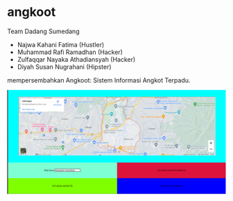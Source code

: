 # angkoot
Team Dadang Sumedang
- Najwa Kahani Fatima (Hustler)
- Muhammad Rafi Ramadhan (Hacker)
- Zulfaqqar Nayaka Athadiansyah (Hacker)
- Diyah Susan Nugrahani (Hipster)
  
mempersembahkan Angkoot: Sistem Informasi Angkot Terpadu.

![Screenshot perkembangan terbaru tampilan website](ss.png)
